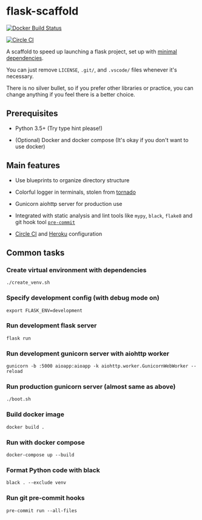 # flask-scaffold

[![Docker Build Status](https://img.shields.io/docker/build/kigawas/flask-scaffold.svg)](https://hub.docker.com/r/kigawas/flask-scaffold/)

[![Circle CI](https://img.shields.io/circleci/project/github/kigawas/flask-scaffold.svg)](https://circleci.com/gh/kigawas/flask-scaffold>)

A scaffold to speed up launching a flask project, set up with [minimal dependencies](https://github.com/kigawas/flask-scaffold/blob/master/requirements-dev.txt).

You can just remove `LICENSE`, `.git/`, and `.vscode/` files whenever it's necessary.

There is no silver bullet, so if you prefer other libraries or practice, you can change anything if you feel there is a better choice.

## Prerequisites

-   Python 3.5+ (Try type hint please!)

-   (Optional) Docker and docker compose (It's okay if you don't want to use docker)

## Main features

-   Use blueprints to organize directory structure

-   Colorful logger in terminals, stolen from [tornado](https://github.com/tornadoweb/tornado/blob/master/tornado/log.py)

-   Gunicorn aiohttp server for production use

-   Integrated with static analysis and lint tools like `mypy`, `black`, `flake8` and git hook tool [`pre-commit`](https://pre-commit.com/#intro)

-   [Circle CI](https://circleci.com/gh/kigawas/flask-scaffold/) and [Heroku](https://scaffold-flask.herokuapp.com/) configuration

## Common tasks

### Create virtual environment with dependencies

    ./create_venv.sh

### Specify development config (with debug mode on)

    export FLASK_ENV=development

### Run development flask server

    flask run

### Run development gunicorn server with aiohttp worker

    gunicorn -b :5000 aioapp:aioapp -k aiohttp.worker.GunicornWebWorker --reload

### Run production gunicorn server (almost same as above)

    ./boot.sh

### Build docker image

    docker build .

### Run with docker compose

    docker-compose up --build

### Format Python code with black

    black . --exclude venv

### Run git pre-commit hooks

    pre-commit run --all-files
